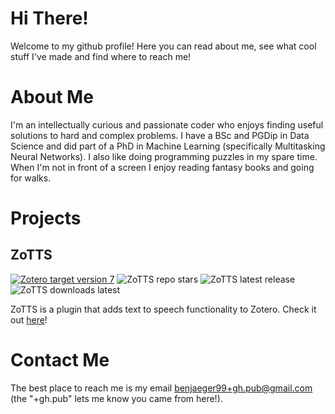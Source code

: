 # Hi There!
Welcome to my github profile! Here you can read about me, see what cool stuff I've made and find where to reach me!

# About Me
I'm an intellectually curious and passionate coder who enjoys finding useful solutions to hard and complex problems. I have a BSc and PGDip in Data Science and did part of a PhD in Machine Learning (specifically Multitasking Neural Networks). I also like doing programming puzzles in my spare time. When I'm not in front of a screen I enjoy reading fantasy books and going for walks.

# Projects
## ZoTTS
[![Zotero target version 7](https://img.shields.io/badge/Zotero-7-green?style=flat-square&logo=zotero&logoColor=CC2936)](https://www.zotero.org)
![ZoTTS repo stars](https://img.shields.io/github/stars/ImperialSquid/zotero-zotts?style=flat-square)
![ZoTTS latest release](https://img.shields.io/github/release-date/ImperialSquid/zotero-zotts?style=flat-square&label=latest%20release)
![ZoTTS downloads latest](https://img.shields.io/github/downloads/ImperialSquid/zotero-zotts/latest/total?style=flat-square)


ZoTTS is a plugin that adds text to speech functionality to Zotero. Check it out [here](https://github.com/ImperialSquid/zotero-zotts)!

# Contact Me
The best place to reach me is my email [benjaeger99+gh.pub@gmail.com](mailto:benjaeger99+gh.pub@gmail.com) (the "+gh.pub" lets me know you came from here!).
